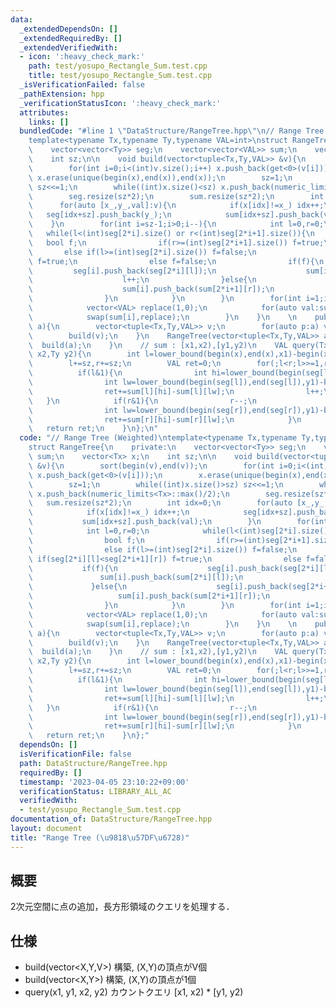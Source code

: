 ```yaml
---
data:
  _extendedDependsOn: []
  _extendedRequiredBy: []
  _extendedVerifiedWith:
  - icon: ':heavy_check_mark:'
    path: test/yosupo_Rectangle_Sum.test.cpp
    title: test/yosupo_Rectangle_Sum.test.cpp
  _isVerificationFailed: false
  _pathExtension: hpp
  _verificationStatusIcon: ':heavy_check_mark:'
  attributes:
    links: []
  bundledCode: "#line 1 \"DataStructure/RangeTree.hpp\"\n// Range Tree (Weighted)\n\
    template<typename Tx,typename Ty,typename VAL=int>\nstruct RangeTree{\n    private:\n\
    \    vector<vector<Ty>> seg;\n    vector<vector<VAL>> sum;\n    vector<Tx> x;\n\
    \    int sz;\n\n    void build(vector<tuple<Tx,Ty,VAL>> &v){\n        sort(begin(v),end(v));\n\
    \        for(int i=0;i<(int)v.size();i++) x.push_back(get<0>(v[i]));\n       \
    \ x.erase(unique(begin(x),end(x)),end(x));\n        sz=1;\n        while((int)x.size()>sz)\
    \ sz<<=1;\n        while((int)x.size()<sz) x.push_back(numeric_limits<Tx>::max()/2);\n\
    \        seg.resize(sz*2);\n        sum.resize(sz*2);\n        int idx=0;\n  \
    \      for(auto [x_,y_,val]:v){\n            if(x[idx]!=x_) idx++;\n         \
    \   seg[idx+sz].push_back(y_);\n            sum[idx+sz].push_back(val);\n    \
    \    }\n        for(int i=sz-1;i>0;i--){\n            int l=0,r=0;\n         \
    \   while(l<(int)seg[2*i].size() or r<(int)seg[2*i+1].size()){\n             \
    \   bool f;\n                if(r>=(int)seg[2*i+1].size()) f=true;\n         \
    \       else if(l>=(int)seg[2*i].size()) f=false;\n                else if(seg[2*i][l]<seg[2*i+1][r])\
    \ f=true;\n                else f=false;\n                if(f){\n           \
    \         seg[i].push_back(seg[2*i][l]);\n                    sum[i].push_back(sum[2*i][l]);\n\
    \                    l++;\n                }else{\n                    seg[i].push_back(seg[2*i+1][r]);\n\
    \                    sum[i].push_back(sum[2*i+1][r]);\n                    r++;\n\
    \                }\n            }\n        }\n        for(int i=1;i<2*sz;i++){\n\
    \            vector<VAL> replace(1,0);\n            for(auto val:sum[i]) replace.push_back(replace.back()+val);\n\
    \            swap(sum[i],replace);\n        }\n    }\n    \n    public:\n    RangeTree(vector<pair<Tx,Ty>>\
    \ a){\n        vector<tuple<Tx,Ty,VAL>> v;\n        for(auto p:a) v.emplace_back(p.first,p.second,1);\n\
    \        build(v);\n    }\n    RangeTree(vector<tuple<Tx,Ty,VAL>> a){\n      \
    \  build(a);\n    }\n    // sum : [x1,x2),[y1,y2)\n    VAL query(Tx x1,Ty y1,Tx\
    \ x2,Ty y2){\n        int l=lower_bound(begin(x),end(x),x1)-begin(x),r=lower_bound(begin(x),end(x),x2)-begin(x);\n\
    \        l+=sz,r+=sz;\n        VAL ret=0;\n        for(;l<r;l>>=1,r>>=1){\n  \
    \          if(l&1){\n                int hi=lower_bound(begin(seg[l]),end(seg[l]),y2)-begin(seg[l]);\n\
    \                int lw=lower_bound(begin(seg[l]),end(seg[l]),y1)-begin(seg[l]);\n\
    \                ret+=sum[l][hi]-sum[l][lw];\n                l++;\n         \
    \   }\n            if(r&1){\n                r--;\n                int hi=lower_bound(begin(seg[r]),end(seg[r]),y2)-begin(seg[r]);\n\
    \                int lw=lower_bound(begin(seg[r]),end(seg[r]),y1)-begin(seg[r]);\n\
    \                ret+=sum[r][hi]-sum[r][lw];\n            }\n        }\n     \
    \   return ret;\n    }\n};\n"
  code: "// Range Tree (Weighted)\ntemplate<typename Tx,typename Ty,typename VAL=int>\n\
    struct RangeTree{\n    private:\n    vector<vector<Ty>> seg;\n    vector<vector<VAL>>\
    \ sum;\n    vector<Tx> x;\n    int sz;\n\n    void build(vector<tuple<Tx,Ty,VAL>>\
    \ &v){\n        sort(begin(v),end(v));\n        for(int i=0;i<(int)v.size();i++)\
    \ x.push_back(get<0>(v[i]));\n        x.erase(unique(begin(x),end(x)),end(x));\n\
    \        sz=1;\n        while((int)x.size()>sz) sz<<=1;\n        while((int)x.size()<sz)\
    \ x.push_back(numeric_limits<Tx>::max()/2);\n        seg.resize(sz*2);\n     \
    \   sum.resize(sz*2);\n        int idx=0;\n        for(auto [x_,y_,val]:v){\n\
    \            if(x[idx]!=x_) idx++;\n            seg[idx+sz].push_back(y_);\n \
    \           sum[idx+sz].push_back(val);\n        }\n        for(int i=sz-1;i>0;i--){\n\
    \            int l=0,r=0;\n            while(l<(int)seg[2*i].size() or r<(int)seg[2*i+1].size()){\n\
    \                bool f;\n                if(r>=(int)seg[2*i+1].size()) f=true;\n\
    \                else if(l>=(int)seg[2*i].size()) f=false;\n                else\
    \ if(seg[2*i][l]<seg[2*i+1][r]) f=true;\n                else f=false;\n     \
    \           if(f){\n                    seg[i].push_back(seg[2*i][l]);\n     \
    \               sum[i].push_back(sum[2*i][l]);\n                    l++;\n   \
    \             }else{\n                    seg[i].push_back(seg[2*i+1][r]);\n \
    \                   sum[i].push_back(sum[2*i+1][r]);\n                    r++;\n\
    \                }\n            }\n        }\n        for(int i=1;i<2*sz;i++){\n\
    \            vector<VAL> replace(1,0);\n            for(auto val:sum[i]) replace.push_back(replace.back()+val);\n\
    \            swap(sum[i],replace);\n        }\n    }\n    \n    public:\n    RangeTree(vector<pair<Tx,Ty>>\
    \ a){\n        vector<tuple<Tx,Ty,VAL>> v;\n        for(auto p:a) v.emplace_back(p.first,p.second,1);\n\
    \        build(v);\n    }\n    RangeTree(vector<tuple<Tx,Ty,VAL>> a){\n      \
    \  build(a);\n    }\n    // sum : [x1,x2),[y1,y2)\n    VAL query(Tx x1,Ty y1,Tx\
    \ x2,Ty y2){\n        int l=lower_bound(begin(x),end(x),x1)-begin(x),r=lower_bound(begin(x),end(x),x2)-begin(x);\n\
    \        l+=sz,r+=sz;\n        VAL ret=0;\n        for(;l<r;l>>=1,r>>=1){\n  \
    \          if(l&1){\n                int hi=lower_bound(begin(seg[l]),end(seg[l]),y2)-begin(seg[l]);\n\
    \                int lw=lower_bound(begin(seg[l]),end(seg[l]),y1)-begin(seg[l]);\n\
    \                ret+=sum[l][hi]-sum[l][lw];\n                l++;\n         \
    \   }\n            if(r&1){\n                r--;\n                int hi=lower_bound(begin(seg[r]),end(seg[r]),y2)-begin(seg[r]);\n\
    \                int lw=lower_bound(begin(seg[r]),end(seg[r]),y1)-begin(seg[r]);\n\
    \                ret+=sum[r][hi]-sum[r][lw];\n            }\n        }\n     \
    \   return ret;\n    }\n};"
  dependsOn: []
  isVerificationFile: false
  path: DataStructure/RangeTree.hpp
  requiredBy: []
  timestamp: '2023-04-05 23:10:22+09:00'
  verificationStatus: LIBRARY_ALL_AC
  verifiedWith:
  - test/yosupo_Rectangle_Sum.test.cpp
documentation_of: DataStructure/RangeTree.hpp
layout: document
title: "Range Tree (\u9818\u57DF\u6728)"
---
```


## 概要  
2次元空間に点の追加，長方形領域のクエリを処理する．  

## 仕様  
- build(vector<X,Y,V>)  構築, (X,Y)の頂点がV個  
- build(vector<X,Y>)    構築, (X,Y)の頂点が1個  
- query(x1, y1, x2, y2) カウントクエリ [x1, x2) * [y1, y2)  

